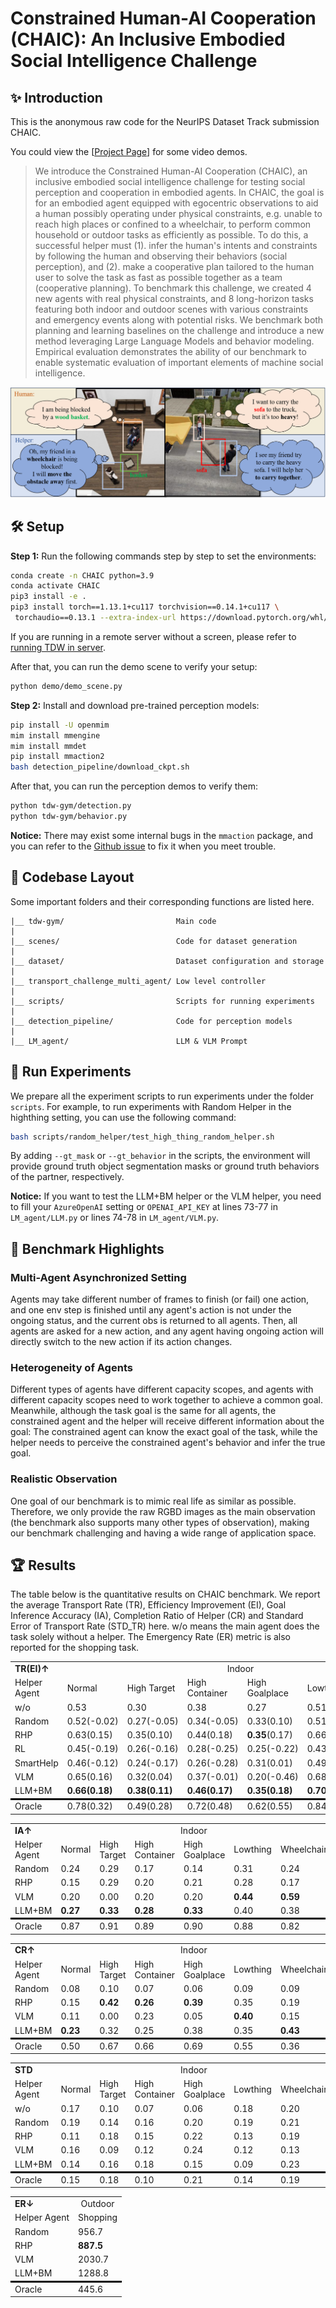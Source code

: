# Constrained Human-AI Cooperation (CHAIC): An Inclusive Embodied Social Intelligence Challenge

## ✨ Introduction
This is the anonymous raw code for the NeurIPS Dataset Track submission CHAIC.

You could view the [[Project Page](https://chaic-neurips.github.io/CHAIC/)] for some video demos.

> We introduce the Constrained Human-AI Cooperation (CHAIC), an inclusive embodied social intelligence challenge for testing social perception and cooperation in embodied agents. In CHAIC, the goal is for an embodied agent equipped with egocentric observations to aid a human possibly operating under physical constraints, e.g. unable to reach high places or confined to a wheelchair, to perform common household or outdoor tasks as efficiently as possible. To do this, a successful helper must (1). infer the human's intents and constraints by following the human and observing their behaviors (social perception), and (2). make a cooperative plan tailored to the human user to solve the task as fast as possible together as a team (cooperative planning). 
To benchmark this challenge, we created 4 new agents with real physical constraints, and 8 long-horizon tasks featuring both indoor and outdoor scenes with various constraints and emergency events along with potential risks. We benchmark both planning and learning baselines on the challenge and introduce a new method leveraging Large Language Models and behavior modeling. Empirical evaluation demonstrates the ability of our benchmark to enable systematic evaluation of important elements of machine social intelligence.

<div>
<center>
<img src="docs/figure/teaser_v4.png">
</div>

## 🛠️ Setup

**Step 1:** Run the following commands step by step to set the environments:

```bash
conda create -n CHAIC python=3.9
conda activate CHAIC
pip3 install -e .
pip3 install torch==1.13.1+cu117 torchvision==0.14.1+cu117 \
 torchaudio==0.13.1 --extra-index-url https://download.pytorch.org/whl/cu117
```

If you are running in a remote server without a screen, please refer to [running TDW in server](https://github.com/threedworld-mit/tdw/blob/master/Documentation/lessons/setup/server.md).

After that, you can run the demo scene to verify your setup:

```bash
python demo/demo_scene.py
```

**Step 2:** Install and download pre-trained perception models:

```bash
pip install -U openmim
mim install mmengine
mim install mmdet
pip install mmaction2
bash detection_pipeline/download_ckpt.sh
```

After that, you can run the perception demos to verify them:

```bash
python tdw-gym/detection.py
python tdw-gym/behavior.py
```

**Notice:** There may exist some internal bugs in the `mmaction` package, and you can refer to the [Github issue](https://github.com/open-mmlab/mmaction2/issues/2714) to fix it when you meet trouble.

## 💾 Codebase Layout
Some important folders and their corresponding functions are listed here.
```
|__ tdw-gym/                         Main code
|
|__ scenes/                          Code for dataset generation
|
|__ dataset/                         Dataset configuration and storage
|
|__ transport_challenge_multi_agent/ Low level controller
|
|__ scripts/                         Scripts for running experiments
|
|__ detection_pipeline/              Code for perception models
|
|__ LM_agent/                        LLM & VLM Prompt
```

## 💫 Run Experiments

We prepare all the experiment scripts to run experiments under the folder `scripts`. For example, to run experiments with Random Helper in the highthing setting, you can use the following command:

```bash
bash scripts/random_helper/test_high_thing_random_helper.sh
```

By adding ``--gt_mask`` or ``--gt_behavior`` in the scripts, the environment will provide ground truth object segmentation masks or ground truth behaviors of the partner, respectively.

**Notice:** If you want to test the LLM+BM helper or the VLM helper, you need to fill your ``AzureOpenAI`` setting or ``OPENAI_API_KEY`` at lines 73-77 in ``LM_agent/LLM.py`` or lines 74-78 in ``LM_agent/VLM.py``.

## 🧾 Benchmark Highlights

### Multi-Agent Asynchronized Setting

Agents may take different number of frames to finish (or fail) one action, and one env step is finished until any agent's action is not under the ongoing status, and the current obs is returned to all agents. Then, 
all agents are asked for a new action, and any agent having ongoing action will directly switch to the new action if its action changes. 

### Heterogeneity of Agents

Different types of agents have different capacity scopes, and agents with different capacity scopes need to work together to achieve a common goal. Meanwhile, although the task goal is the same for all agents, the constrained agent and the helper will receive different information about the goal: The constrained agent can know the exact goal of the task, while the helper needs to perceive the constrained agent's behavior and infer the true goal.

### Realistic Observation

One goal of our benchmark is to mimic real life as similar as possible. Therefore, we only provide the raw RGBD images as the main observation (the benchmark also supports many other types of observation), making our benchmark challenging and having a wide range of application space.

## 🏆 Results

The table below is the quantitative results on CHAIC benchmark. We report the average Transport Rate (TR), Efficiency Improvement (EI), Goal Inference Accuracy (IA), Completion Ratio of Helper (CR) and Standard Error of Transport Rate (STD_TR) here. w/o means the main agent does the task solely without a helper. The Emergency Rate (ER) metric is also reported for the shopping task. 

<div class="center">
    <table>
        <tr>
            <td colspan="1"> <b>TR(EI)<span>&#8593;</span></b> </td>
            <td colspan="6" style="text-align: center">Indoor</td>
            <td colspan="2" style="text-align: center">Outdoor</td>
        </tr>
        <tr>
            <td>Helper Agent</td>
            <td>Normal</td>
            <td>High Target</td>
            <td>High Container</td>
            <td>High Goalplace</td>
            <td>Lowthing</td>
            <td>Wheelchair</td>
            <td>Shopping</td>
            <td>Furniture</td>
        </tr>
        <tr>
            <td>w/o</td>
            <td>0.53</td>
            <td>0.30</td>
            <td>0.38</td>
            <td>0.27</td>
            <td>0.51</td>
            <td>0.08</td>
            <td>0.37</td>
            <td>0.17</td>
        </tr>
        <tr>
            <td>Random</td>
            <td>0.52(-0.02)</td>
            <td>0.27(-0.05)</td>
            <td>0.34(-0.05)</td>
            <td>0.33(0.10)</td>
            <td>0.51(0.00)</td>
            <td>0.21(0.86)</td>
            <td>0.39(0.05)</td>
            <td>0.48(0.67)</td>
        </tr>
        <tr>
            <td>RHP</td>
            <td>0.63(0.15)</td>
            <td>0.35(0.10)</td>
            <td>0.44(0.18)</td>
            <td><b>0.35</b>(0.17)</td>
            <td>0.66(0.23)</td>
            <td><b>0.44</b>(0.77)</td>
            <td>0.49(0.22)</td>
            <td>0.64(0.72)</td>
        </tr>
        <tr>
            <td>RL</td>
            <td>0.45(-0.19)</td>
            <td>0.26(-0.16)</td>
            <td>0.28(-0.25)</td>
            <td>0.25(-0.22)</td>
            <td>0.43(-0.16)</td>
            <td>0.11(0.07)</td>
            <td>0.32(-0.13)</td>
            <td>0.67(0.74)</td>
        </tr>
        <tr>
            <td>SmartHelp</td>
            <td>0.46(-0.12)</td>
            <td>0.24(-0.17)</td>
            <td>0.26(-0.28)</td>
            <td>0.31(0.01)</td>
            <td>0.49(-0.04)</td>
            <td>0.13(0.11)</td>
            <td>0.32(-0.13)</td>
            <td>0.57(0.70)</td>
        </tr>
        <tr>
            <td>VLM</td>
            <td>0.65(0.16)</td>
            <td>0.32(0.04)</td>
            <td>0.37(-0.01)</td>
            <td>0.20(-0.46)</td>
            <td>0.68(0.24)</td>
            <td><b>0.44(0.86)</b></td>
            <td>0.49(0.20)</td>
            <td><b>0.69(0.76)</b></td>
        </tr>
        <tr style="border-bottom: 3px solid black">
            <td>LLM+BM</td>
            <td><b>0.66(0.18)</b></td>
            <td><b>0.38(0.11)</b></td>
            <td><b>0.46(0.17)</b></td>
            <td><b>0.35(0.18)</b></td>
            <td><b>0.70(0.26)</b></td>
            <td>0.40(0.80)</td>
            <td><b>0.60(0.36)</b></td>
            <td>0.67(0.73)</td>
        </tr>
        <tr>
            <td>Oracle</td>
            <td>0.78(0.32)</td>
            <td>0.49(0.28)</td>
            <td>0.72(0.48)</td>
            <td>0.62(0.55)</td>
            <td>0.84(0.39)</td>
            <td>0.59(0.88)</td>
            <td>0.62(0.40)</td>
            <td>0.70(0.77)</td>
        </tr>
    </table>
    <table>
        <tr>
            <td colspan="1"> <b>IA<span>&#8593;</span></b> </td>
            <td colspan="6" style="text-align: center">Indoor</td>
            <td colspan="1" style="text-align: center">Outdoor</td>
        </tr>
        <tr>
            <td>Helper Agent</td>
            <td>Normal</td>
            <td>High Target</td>
            <td>High Container</td>
            <td>High Goalplace</td>
            <td>Lowthing</td>
            <td>Wheelchair</td>
            <td>Shopping</td>
        </tr>
        <tr>
            <td>Random</td>
            <td>0.24</td>
            <td>0.29</td>
            <td>0.17</td>
            <td>0.14</td>
            <td>0.31</td>
            <td>0.24</td>
            <td>0.34</td>
        </tr>
        <tr>
            <td>RHP</td>
            <td>0.15</td>
            <td>0.29</td>
            <td>0.20</td>
            <td>0.21</td>
            <td>0.28</td>
            <td>0.17</td>
            <td>0.44</td>
        </tr>
        <tr>
            <td>VLM</td>
            <td>0.20</td>
            <td>0.00</td>
            <td>0.20</td>
            <td>0.20</td>
            <td><b>0.44</b></td>
            <td><b>0.59</b></td>
            <td>0.59</td>
        </tr>
        <tr style="border-bottom: 3px solid black">
            <td>LLM+BM</td>
            <td><b>0.27</b></td>
            <td><b>0.33</b></td>
            <td><b>0.28</b></td>
            <td><b>0.33</b></td>
            <td>0.40</td>
            <td>0.38</td>
            <td><b>0.70</b></td>
        </tr>
        <tr>
            <td>Oracle</td>
            <td>0.87</td>
            <td>0.91</td>
            <td>0.89</td>
            <td>0.90</td>
            <td>0.88</td>
            <td>0.82</td>
            <td>0.89</td>
        </tr>
    </table>
    <table>
        <tr>
            <td colspan="1"> <b>CR<span>&#8593;</span></b> </td>
            <td colspan="6" style="text-align: center">Indoor</td>
            <td colspan="2" style="text-align: center">Outdoor</td>
        </tr>
        <tr>
            <td>Helper Agent</td>
            <td>Normal</td>
            <td>High Target</td>
            <td>High Container</td>
            <td>High Goalplace</td>
            <td>Lowthing</td>
            <td>Wheelchair</td>
            <td>Shopping</td>
            <td>Furniture</td>
        </tr>
        <tr>
            <td>Random</td>
            <td>0.08</td>
            <td>0.10</td>
            <td>0.07</td>
            <td>0.06</td>
            <td>0.09</td>
            <td>0.09</td>
            <td>0.07</td>
            <td>0.73</td>
        </tr>
        <tr>
            <td>RHP</td>
            <td>0.15</td>
            <td><b>0.42</b></td>
            <td><b>0.26</b></td>
            <td><b>0.39</b></td>
            <td>0.35</td>
            <td>0.19</td>
            <td>0.33</td>
            <td>0.74</td>
        </tr>
        <tr>
            <td>VLM</td>
            <td>0.11</td>
            <td>0.00</td>
            <td>0.23</td>
            <td>0.05</td>
            <td><b>0.40</b></td>
            <td>0.15</td>
            <td>0.32</td>
            <td><b>0.81</b></td>
        </tr>
        <tr style="border-bottom: 3px solid black">
            <td>LLM+BM</td>
            <td><b>0.23</b></td>
            <td>0.32</td>
            <td>0.25</td>
            <td>0.38</td>
            <td>0.35</td>
            <td><b>0.43</b></td>
            <td><b>0.42</b></td>
            <td>0.73</td>
        </tr>
        <tr>
            <td>Oracle</td>
            <td>0.50</td>
            <td>0.67</td>
            <td>0.66</td>
            <td>0.69</td>
            <td>0.55</td>
            <td>0.36</td>
            <td>0.46</td>
            <td>0.86</td>
        </tr>
    </table>
    <table>
        <tr>
            <td colspan="1"> <b>STD</b></td>
            <td colspan="6" style="text-align: center">Indoor</td>
            <td colspan="2" style="text-align: center">Outdoor</td>
        </tr>
        <tr>
            <td>Helper Agent</td>
            <td>Normal</td>
            <td>High Target</td>
            <td>High Container</td>
            <td>High Goalplace</td>
            <td>Lowthing</td>
            <td>Wheelchair</td>
            <td>Shopping</td>
            <td>Furniture</td>
        </tr>
        <tr>
            <td>w/o</td>
            <td>0.17</td>
            <td>0.10</td>
            <td>0.07</td>
            <td>0.06</td>
            <td>0.18</td>
            <td>0.20</td>
            <td>0.11</td>
            <td>0.18</td>
        </tr>
        <tr>
            <td>Random</td>
            <td>0.19</td>
            <td>0.14</td>
            <td>0.16</td>
            <td>0.20</td>
            <td>0.19</td>
            <td>0.21</td>
            <td>0.11</td>
            <td>0.27</td>
        </tr>
        <tr>
            <td>RHP</td>
            <td>0.11</td>
            <td>0.18</td>
            <td>0.15</td>
            <td>0.22</td>
            <td>0.13</td>
            <td>0.19</td>
            <td>0.15</td>
            <td>0.22</td>
        </tr>
        <tr>
            <td>VLM</td>
            <td>0.16</td>
            <td>0.09</td>
            <td>0.12</td>
            <td>0.24</td>
            <td>0.12</td>
            <td>0.13</td>
            <td>0.15</td>
            <td>0.25</td>
        </tr>
        <tr style="border-bottom: 3px solid black">
            <td>LLM+BM</td>
            <td>0.14</td>
            <td>0.16</td>
            <td>0.18</td>
            <td>0.15</td>
            <td>0.09</td>
            <td>0.23</td>
            <td>0.19</td>
            <td>0.28</td>
        </tr>
        <tr>
            <td>Oracle</td>
            <td>0.15</td>
            <td>0.18</td>
            <td>0.10</td>
            <td>0.21</td>
            <td>0.14</td>
            <td>0.19</td>
            <td>0.13</td>
            <td>0.23</td>
        </tr>
    </table>
    <table>
        <tr>
            <td colspan="1"> <b>ER<span>&#8595;</span></b> </td>
            <td colspan="1" style="text-align: center">Outdoor</td>
        </tr>
        <tr>
            <td>Helper Agent</td>
            <td>Shopping</td>
        </tr>
        <tr>
            <td>Random</td>
            <td>956.7</td>
        </tr>
        <tr>
            <td>RHP</td>
            <td><b>887.5</b></td>
        </tr>
        <tr>
            <td>VLM</td>
            <td>2030.7</td>
        </tr>
        <tr style="border-bottom: 3px solid black">
            <td>LLM+BM</td>
            <td>1288.8</td>
        </tr>
        <tr>
            <td>Oracle</td>
            <td>445.6</td>
        </tr>
    </table>
</div>
